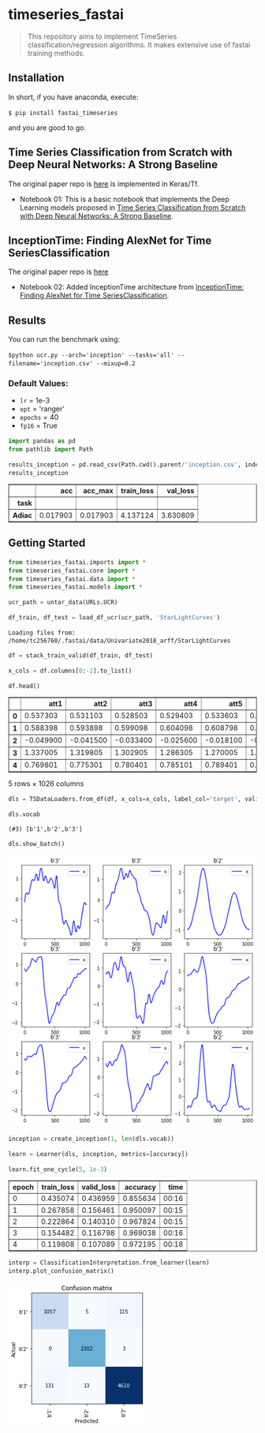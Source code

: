 # timeseries_fastai
> This repository aims to implement TimeSeries classification/regression algorithms. It makes extensive use of fastai training methods.


## Installation

In short, if you have anaconda, execute:

`$ pip install fastai_timeseries`

and you are good to go.

## Time Series Classification from Scratch with Deep Neural Networks: A Strong Baseline
The original paper repo is [here](https://github.com/cauchyturing/UCR_Time_Series_Classification_Deep_Learning_Baseline) is implemented in Keras/Tf.

- Notebook 01: This is a basic notebook that implements the Deep Learning models proposed in [Time Series Classification from Scratch with Deep Neural Networks: A Strong Baseline](https://arxiv.org/abs/1611.06455). 

## InceptionTime: Finding AlexNet for Time SeriesClassification
The original paper repo is [here](https://github.com/hfawaz/InceptionTime)

- Notebook 02: Added InceptionTime architecture from [InceptionTime: Finding AlexNet for Time SeriesClassification](https://arxiv.org/pdf/1909.04939.pdf). 

## Results

You can run the benchmark using:

`$python ucr.py --arch='inception' --tasks='all' --filename='inception.csv' --mixup=0.2`

### Default Values:
- `lr` = 1e-3
- `opt` = 'ranger'
- `epochs` = 40
- `fp16` = True

```python
import pandas as pd
from pathlib import Path
```

```python
results_inception = pd.read_csv(Path.cwd().parent/'inception.csv', index_col=0)
results_inception
```




<div>
<style scoped>
    .dataframe tbody tr th:only-of-type {
        vertical-align: middle;
    }

    .dataframe tbody tr th {
        vertical-align: top;
    }

    .dataframe thead th {
        text-align: right;
    }
</style>
<table border="1" class="dataframe">
  <thead>
    <tr style="text-align: right;">
      <th></th>
      <th>acc</th>
      <th>acc_max</th>
      <th>train_loss</th>
      <th>val_loss</th>
    </tr>
    <tr>
      <th>task</th>
      <th></th>
      <th></th>
      <th></th>
      <th></th>
    </tr>
  </thead>
  <tbody>
    <tr>
      <th>Adiac</th>
      <td>0.017903</td>
      <td>0.017903</td>
      <td>4.137124</td>
      <td>3.630809</td>
    </tr>
  </tbody>
</table>
</div>



## Getting Started

```python
from timeseries_fastai.imports import *
from timeseries_fastai.core import *
from timeseries_fastai.data import *
from timeseries_fastai.models import *
```

```python
ucr_path = untar_data(URLs.UCR)
```

```python
df_train, df_test = load_df_ucr(ucr_path, 'StarLightCurves')
```

    Loading files from: /home/tc256760/.fastai/data/Univariate2018_arff/StarLightCurves


```python
df = stack_train_valid(df_train, df_test)
```

```python
x_cols = df.columns[0:-2].to_list()
```

```python
df.head()
```




<div>
<style scoped>
    .dataframe tbody tr th:only-of-type {
        vertical-align: middle;
    }

    .dataframe tbody tr th {
        vertical-align: top;
    }

    .dataframe thead th {
        text-align: right;
    }
</style>
<table border="1" class="dataframe">
  <thead>
    <tr style="text-align: right;">
      <th></th>
      <th>att1</th>
      <th>att2</th>
      <th>att3</th>
      <th>att4</th>
      <th>att5</th>
      <th>att6</th>
      <th>att7</th>
      <th>att8</th>
      <th>att9</th>
      <th>att10</th>
      <th>...</th>
      <th>att1017</th>
      <th>att1018</th>
      <th>att1019</th>
      <th>att1020</th>
      <th>att1021</th>
      <th>att1022</th>
      <th>att1023</th>
      <th>att1024</th>
      <th>target</th>
      <th>valid_col</th>
    </tr>
  </thead>
  <tbody>
    <tr>
      <th>0</th>
      <td>0.537303</td>
      <td>0.531103</td>
      <td>0.528503</td>
      <td>0.529403</td>
      <td>0.533603</td>
      <td>0.540903</td>
      <td>0.551103</td>
      <td>0.564003</td>
      <td>0.579603</td>
      <td>0.597603</td>
      <td>...</td>
      <td>0.545903</td>
      <td>0.543903</td>
      <td>0.541003</td>
      <td>0.537203</td>
      <td>0.532303</td>
      <td>0.526403</td>
      <td>0.519503</td>
      <td>0.511403</td>
      <td>b'3'</td>
      <td>False</td>
    </tr>
    <tr>
      <th>1</th>
      <td>0.588398</td>
      <td>0.593898</td>
      <td>0.599098</td>
      <td>0.604098</td>
      <td>0.608798</td>
      <td>0.613397</td>
      <td>0.617797</td>
      <td>0.622097</td>
      <td>0.626097</td>
      <td>0.630097</td>
      <td>...</td>
      <td>0.246499</td>
      <td>0.256199</td>
      <td>0.266499</td>
      <td>0.277399</td>
      <td>0.288799</td>
      <td>0.300899</td>
      <td>0.313599</td>
      <td>0.326899</td>
      <td>b'3'</td>
      <td>False</td>
    </tr>
    <tr>
      <th>2</th>
      <td>-0.049900</td>
      <td>-0.041500</td>
      <td>-0.033400</td>
      <td>-0.025600</td>
      <td>-0.018100</td>
      <td>-0.010800</td>
      <td>-0.003800</td>
      <td>0.003000</td>
      <td>0.009600</td>
      <td>0.015900</td>
      <td>...</td>
      <td>-0.161601</td>
      <td>-0.149201</td>
      <td>-0.136401</td>
      <td>-0.123201</td>
      <td>-0.109701</td>
      <td>-0.095901</td>
      <td>-0.081701</td>
      <td>-0.067100</td>
      <td>b'1'</td>
      <td>False</td>
    </tr>
    <tr>
      <th>3</th>
      <td>1.337005</td>
      <td>1.319805</td>
      <td>1.302905</td>
      <td>1.286305</td>
      <td>1.270005</td>
      <td>1.254005</td>
      <td>1.238304</td>
      <td>1.223005</td>
      <td>1.208104</td>
      <td>1.193504</td>
      <td>...</td>
      <td>1.298505</td>
      <td>1.307705</td>
      <td>1.316505</td>
      <td>1.324905</td>
      <td>1.332805</td>
      <td>1.340205</td>
      <td>1.347005</td>
      <td>1.353205</td>
      <td>b'3'</td>
      <td>False</td>
    </tr>
    <tr>
      <th>4</th>
      <td>0.769801</td>
      <td>0.775301</td>
      <td>0.780401</td>
      <td>0.785101</td>
      <td>0.789401</td>
      <td>0.793301</td>
      <td>0.796801</td>
      <td>0.799901</td>
      <td>0.802601</td>
      <td>0.805101</td>
      <td>...</td>
      <td>0.744501</td>
      <td>0.747301</td>
      <td>0.750701</td>
      <td>0.754801</td>
      <td>0.759501</td>
      <td>0.765001</td>
      <td>0.771301</td>
      <td>0.778401</td>
      <td>b'3'</td>
      <td>False</td>
    </tr>
  </tbody>
</table>
<p>5 rows × 1026 columns</p>
</div>



```python
dls = TSDataLoaders.from_df(df, x_cols=x_cols, label_col='target', valid_col='valid_col', bs=16)
```

```python
dls.vocab
```




    (#3) [b'1',b'2',b'3']



```python
dls.show_batch()
```


![png](docs/images/output_20_0.png)


```python
inception = create_inception(1, len(dls.vocab))
```

```python
learn = Learner(dls, inception, metrics=[accuracy])
```

```python
learn.fit_one_cycle(5, 1e-3)
```


<table border="1" class="dataframe">
  <thead>
    <tr style="text-align: left;">
      <th>epoch</th>
      <th>train_loss</th>
      <th>valid_loss</th>
      <th>accuracy</th>
      <th>time</th>
    </tr>
  </thead>
  <tbody>
    <tr>
      <td>0</td>
      <td>0.435074</td>
      <td>0.436959</td>
      <td>0.855634</td>
      <td>00:16</td>
    </tr>
    <tr>
      <td>1</td>
      <td>0.267858</td>
      <td>0.156461</td>
      <td>0.950097</td>
      <td>00:15</td>
    </tr>
    <tr>
      <td>2</td>
      <td>0.222864</td>
      <td>0.140310</td>
      <td>0.967824</td>
      <td>00:15</td>
    </tr>
    <tr>
      <td>3</td>
      <td>0.154482</td>
      <td>0.116798</td>
      <td>0.969038</td>
      <td>00:16</td>
    </tr>
    <tr>
      <td>4</td>
      <td>0.119808</td>
      <td>0.107089</td>
      <td>0.972195</td>
      <td>00:18</td>
    </tr>
  </tbody>
</table>


```python
interp = ClassificationInterpretation.from_learner(learn)
interp.plot_confusion_matrix()
```






![png](docs/images/output_24_1.png)

